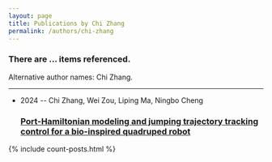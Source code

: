 ```yaml
---
layout: page
title: Publications by Chi Zhang
permalink: /authors/chi-zhang
---
```


<h3 id="number-posts">There are ... items referenced.</h3>
<p id='info-authors'>Alternative author names: Chi Zhang.</p>
<hr />
<ul class="post-list">
<li><span class='post-meta'>2024 -- Chi Zhang, Wei Zou, Liping Ma, Ningbo Cheng</span><h3><a class='post-link' href="{{ site.baseurl }}/port-hamiltonian-modeling-and-jumping-trajectory-tracking-control-for-a-bio-inspired-quadruped-robot">Port-Hamiltonian modeling and jumping trajectory tracking control for a bio-inspired quadruped robot</a></h3></li>

</ul>
{% include count-posts.html %}
